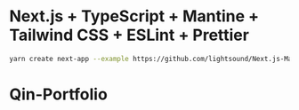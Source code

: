 # Next.js + TypeScript + Mantine + Tailwind CSS + ESLint + Prettier

```bash
yarn create next-app --example https://github.com/lightsound/Next.js-Mantine-TailwindCSS
```
# Qin-Portfolio

